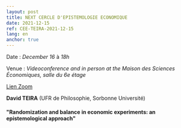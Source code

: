 ```yaml
---
layout: post
title: NEXT CERCLE D'EPISTEMOLOGIE ECONOMIQUE
date: 2021-12-15
ref: CEE-TEIRA-2021-12-15
lang: en
anchor: true
---
```


<i class="fas fa-table"></i> Date : _December 16_ à _18h_

<i class="fas fa-map-marked"></i> Venue : _Videoconference and in person at the Maison des Sciences Économiques, salle du 6e étage_

<i class="fas fa-video"></i> [Lien Zoom]( https://zoom.univ-paris1.fr/j/96444769746?pwd=Y05YU21KZWtYb1ZBMUhjWFBoeWhQZz09)

**David TEIRA** (UFR de Philosophie, Sorbonne Université)

#### "Randomization and balance in economic experiments: an epistemological approach"
